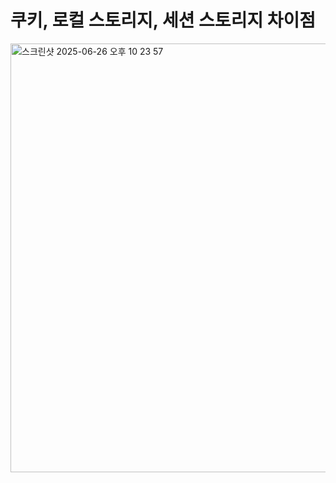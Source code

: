 # 쿠키, 로컬 스토리지, 세션 스토리지 차이점


<img width="686" alt="스크린샷 2025-06-26 오후 10 23 57" src="https://github.com/user-attachments/assets/ff5ff8d7-c44d-4720-8855-7128c64073ca" />
